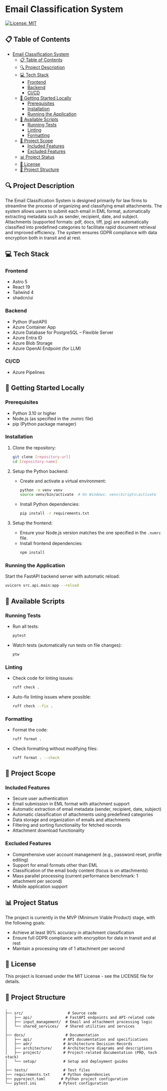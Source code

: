 # Email Classification System

[![License: MIT](https://img.shields.io/badge/License-MIT-blue.svg)](LICENSE)

## 📋 Table of Contents
- [Email Classification System](#email-classification-system)
  - [📋 Table of Contents](#-table-of-contents)
  - [🔍 Project Description](#-project-description)
  - [💻 Tech Stack](#-tech-stack)
    - [Frontend](#frontend)
    - [Backend](#backend)
    - [CI/CD](#cicd)
  - [🚀 Getting Started Locally](#-getting-started-locally)
    - [Prerequisites](#prerequisites)
    - [Installation](#installation)
    - [Running the Application](#running-the-application)
  - [📝 Available Scripts](#-available-scripts)
    - [Running Tests](#running-tests)
    - [Linting](#linting)
    - [Formatting](#formatting)
  - [🔭 Project Scope](#-project-scope)
    - [Included Features](#included-features)
    - [Excluded Features](#excluded-features)
  - [📊 Project Status](#-project-status)
  - [📄 License](#-license)
  - [📁 Project Structure](#-project-structure)

## 🔍 Project Description
The Email Classification System is designed primarily for law firms to streamline the process of organizing and classifying email attachments. The system allows users to submit each email in EML format, automatically extracting metadata such as sender, recipient, date, and subject. Attachments (supported formats: pdf, docs, tiff, jpg) are automatically classified into predefined categories to facilitate rapid document retrieval and improved efficiency. The system ensures GDPR compliance with data encryption both in transit and at rest.

## 💻 Tech Stack

### Frontend
- Astro 5
- React 19
- Tailwind 4
- shadcn/ui

### Backend
- Python (FastAPI)
- Azure Container App
- Azure Database for PostgreSQL – Flexible Server
- Azure Entra ID
- Azure Blob Storage
- Azure OpenAI Endpoint (for LLM)

### CI/CD
- Azure Pipelines

## 🚀 Getting Started Locally

### Prerequisites
- Python 3.10 or higher
- Node.js (as specified in the .nvmrc file)
- pip (Python package manager)

### Installation
1. Clone the repository:
   ```bash
   git clone [repository-url]
   cd [repository-name]
   ```

2. Setup the Python backend:
   - Create and activate a virtual environment:
     ```bash
     python -m venv venv
     source venv/bin/activate  # On Windows: venv\Scripts\activate
     ```
   - Install Python dependencies:
     ```bash
     pip install -r requirements.txt
     ```

3. Setup the frontend:
   - Ensure your Node.js version matches the one specified in the `.nvmrc` file.
   - Install frontend dependencies:
     ```bash
     npm install
     ```

### Running the Application
Start the FastAPI backend server with automatic reload:
```bash
uvicorn src.api.main:app --reload
```

## 📝 Available Scripts

### Running Tests
- Run all tests:
  ```bash
  pytest
  ```
- Watch tests (automatically run tests on file changes):
  ```bash
  ptw
  ```

### Linting
- Check code for linting issues:
  ```bash
  ruff check .
  ```
- Auto-fix linting issues where possible:
  ```bash
  ruff check --fix .
  ```

### Formatting
- Format the code:
  ```bash
  ruff format .
  ```
- Check formatting without modifying files:
  ```bash
  ruff format . --check
  ```

## 🔭 Project Scope

### Included Features
- Secure user authentication
- Email submission in EML format with attachment support
- Automatic extraction of email metadata (sender, recipient, date, subject)
- Automatic classification of attachments using predefined categories
- Data storage and organization of emails and attachments
- Filtering and sorting functionality for fetched records
- Attachment download functionality

### Excluded Features
- Comprehensive user account management (e.g., password reset, profile editing)
- Support for email formats other than EML
- Classification of the email body content (focus is on attachments)
- Mass parallel processing (current performance benchmark: 1 attachment per second)
- Mobile application support

## 📊 Project Status
The project is currently in the MVP (Minimum Viable Product) stage, with the following goals:
- Achieve at least 90% accuracy in attachment classification
- Ensure full GDPR compliance with encryption for data in transit and at rest
- Maintain a processing rate of 1 attachment per second

## 📄 License
This project is licensed under the MIT License - see the LICENSE file for details.

## 📁 Project Structure

```
.
├── src/                    # Source code
│   ├── api/               # FastAPI endpoints and API-related code
│   ├── input_management/  # Email and attachment processing logic
│   └── shared_services/   # Shared utilities and services
│
├── docs/                  # Documentation
│   ├── api/              # API documentation and specifications
│   ├── adr/              # Architecture Decision Records
│   ├── architecture/     # Architecture diagrams and descriptions
│   ├── project/          # Project-related documentation (PRD, tech stack)
│   └── setup/            # Setup and deployment guides
│
├── tests/                # Test files
├── requirements.txt      # Python dependencies
├── pyproject.toml       # Python project configuration
└── pytest.ini          # Pytest configuration
```
